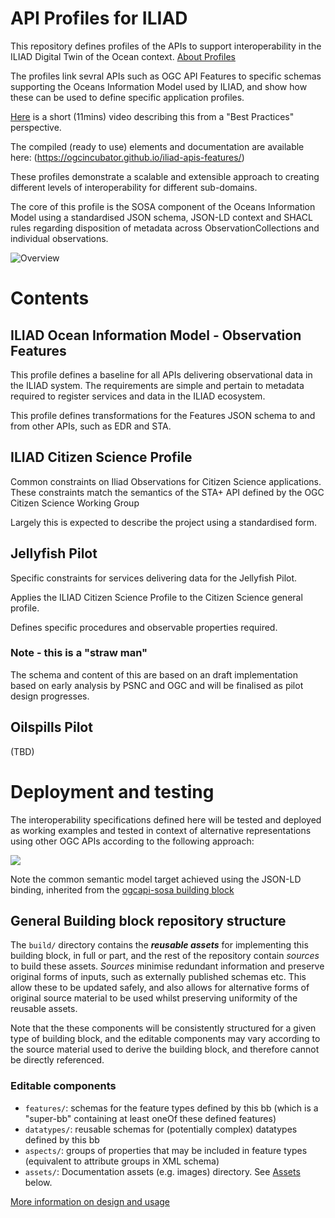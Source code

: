 # API Profiles for ILIAD

This repository defines profiles of the APIs to support interoperability in the ILIAD Digital Twin of the Ocean context. [About Profiles](PROFILES.md)

The profiles link sevral APIs such as OGC API Features to specific schemas supporting the Oceans Information Model used by ILIAD, and show how these can be used to define specific application profiles.

[Here](https://drive.google.com/file/d/1kKC2Wx8wItdoH_ZVDQA-KW-f4wv46xcU/view?usp=sharing) is  a short (11mins) video describing this from a "Best Practices" perspective.

The compiled (ready to use) elements and documentation are available here: (https://ogcincubator.github.io/iliad-apis-features/)

These profiles demonstrate a scalable and extensible approach to creating different levels of interoperability for different sub-domains.

The core of this profile is the SOSA component of the Oceans Information Model using a standardised JSON schema, JSON-LD context and SHACL rules regarding disposition of metadata across ObservationCollections and individual observations.

![Overview](https://lucid.app/publicSegments/view/bba7b5a1-722d-4046-aad9-08cc87735287/image.png)

# Contents

## ILIAD Ocean Information Model - Observation Features

This profile defines a baseline for all APIs delivering observational data in the ILIAD system.
The requirements are simple and pertain to metadata required to register services and data in the ILIAD ecosystem.

This profile defines transformations for the Features JSON schema to and from other APIs, such as EDR and STA.

## ILIAD Citizen Science Profile

Common constraints on Iliad Observations for Citizen Science applications.  These constraints match the semantics of the STA+ API defined by the OGC Citizen Science Working Group

Largely this is expected to describe the project using a standardised form.

## Jellyfish Pilot

Specific constraints for services delivering data for the Jellyfish Pilot.

Applies the ILIAD Citizen Science Profile to the Citizen Science general profile.

Defines specific procedures and observable properties required.

### Note - this is a "straw man"

The schema and content of this are based on an draft implementation based on early analysis by PSNC and OGC and will be finalised as pilot design progresses.

## Oilspills Pilot
(TBD)

# Deployment and testing

The interoperability specifications defined here will be tested and deployed as working examples and tested in context of alternative representations using other OGC APIs according to the following approach:

![](
https://lucid.app/publicSegments/view/77d9155c-1f93-4698-8168-94ad8adf8761/image.png)

Note the common semantic model target achieved using the JSON-LD binding, inherited from the [ogcapi-sosa building block](https://github.com/opengeospatial/ogcapi-sosa)


## General Building block repository structure


The `build/` directory contains the **_reusable assets_** for implementing this building block, in full or part, and the rest of the repository contain *sources* to build these assets.  *Sources* minimise redundant information and preserve original forms of inputs, such as externally published schemas etc.  This allow these to be updated safely, and also allows for alternative forms of original source material to be used whilst preserving uniformity of the reusable assets.

Note that the these components will be consistently structured for a given type of building block, and the editable components may vary according to the source material used to derive the building block, and therefore cannot be directly referenced.

### Editable components

- `features/`: schemas for the feature types defined by this bb (which is a "super-bb" containing at least oneOf these defined features)
- `datatypes/`: reusable schemas for (potentially complex) datatypes defined by this bb
- `aspects/`: groups of properties that may be included in feature types (equivalent to attribute groups in XML schema)
- `assets/`: Documentation assets (e.g. images) directory. See [Assets](#assets) below.

[More information on design and usage](https://github.com/opengeospatial/bblock-template/blob/master/USAGE.md)
